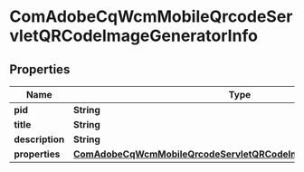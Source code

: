 
# ComAdobeCqWcmMobileQrcodeServletQRCodeImageGeneratorInfo

## Properties
Name | Type | Description | Notes
------------ | ------------- | ------------- | -------------
**pid** | **String** |  |  [optional]
**title** | **String** |  |  [optional]
**description** | **String** |  |  [optional]
**properties** | [**ComAdobeCqWcmMobileQrcodeServletQRCodeImageGeneratorProperties**](ComAdobeCqWcmMobileQrcodeServletQRCodeImageGeneratorProperties.md) |  |  [optional]



